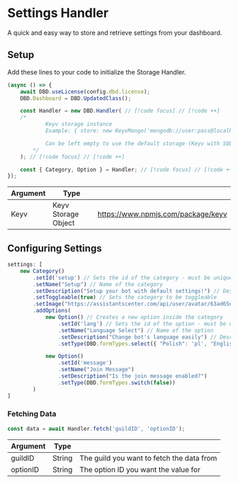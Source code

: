 # Settings Handler

A quick and easy way to store and retrieve settings from your dashboard.

## Setup
Add these lines to your code to initialize the Storage Handler.
```js
(async () => {
    await DBD.useLicense(config.dbd.license);
    DBD.Dashboard = DBD.UpdatedClass();

    const Handler = new DBD.Handler( // [!code focus] // [!code ++]
    /*
            Keyv storage instance
            Example: { store: new KeyvMongo('mongodb://user:pass@localhost:27017/dbname') }

            Can be left empty to use the default storage (Keyv with SQLite)
        */
    ); // [!code focus] // [!code ++]

    const { Category, Option } = Handler; // [!code focus] // [!code ++]
});
```
| Argument     | Type   |                                            |
|--------------|--------|--------------------------------------------|
| Keyv         | Keyv Storage Object | https://www.npmjs.com/package/keyv  |

## Configuring Settings
```js
settings: [
    new Category()
        .setId('setup') // Sets the id of the category - must be unique
        .setName("Setup") // Name of the category
        .setDescription("Setup your bot with default settings!") // Description of the category
        .setToggleable(true) // Sets the category to be toggleable
        .setImage("https://assistantscenter.com/api/user/avatar/63ad65e2d3f1b1b3acdff794")
        .addOptions(
            new Option() // Creates a new option inside the category
                .setId('lang') // Sets the id of the option - must be unique
                .setName("Language Select") // Name of the option
                .setDescription("Change bot's language easily") // Description of the option
                .setType(DBD.formTypes.select({ "Polish": 'pl', "English": 'en', "French": 'fr' })), // The DBD form type function

            new Option()
                .setId('message')
                .setName("Join Message")
                .setDescription("Is the join message enabled?")
                .setType(DBD.formTypes.switch(false))
        )
]
```

### Fetching Data
```js
const data = await Handler.fetch('guildID', 'optionID');
```

| Argument     | Type   |                                            |
|--------------|--------|--------------------------------------------|
| guildID      | String | The guild you want to fetch the data from  |
| optionID     | String | The option ID you want the value for       |